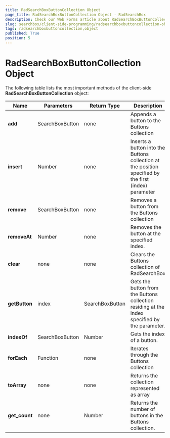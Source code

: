 ```yaml
---
title: RadSearchBoxButtonCollection Object
page_title: RadSearchBoxButtonCollection Object - RadSearchBox
description: Check our Web Forms article about RadSearchBoxButtonCollection Object.
slug: searchbox/client-side-programming/radsearchboxbuttoncollection-object
tags: radsearchboxbuttoncollection,object
published: True
position: 5
---
```


# RadSearchBoxButtonCollection Object



The following table lists the most important methods of the client-side **RadSearchBoxButtonCollection** object:


|  **Name**  |  **Parameters**  |  **Return Type**  |  **Description**  |
| ------ | ------ | ------ | ------ |
| **add** |SearchBoxButton|none|Appends a button to the Buttons collection|
| **insert** |Number|none|Inserts a button into the Buttons collection at the position specified by the first (index) parameter|
| **remove** |SearchBoxButton|none|Removes a button from the Buttons collection|
| **removeAt** |Number|none|Removes the button at the specified index.|
| **clear** |none|none|Clears the Buttons collection of RadSearchBox|
| **getButton** |index|SearchBoxButton|Gets the button from the Buttons collection residing at the index specified by the parameter.|
| **indexOf** |SearchBoxButton|Number|Gets the index of a button.|
| **forEach** |Function|none|Iterates through the Buttons collection|
| **toArray** |none|none|Returns the collection represented as array|
| **get_count** |none|Number|Returns the number of buttons in the Buttons collection.|
